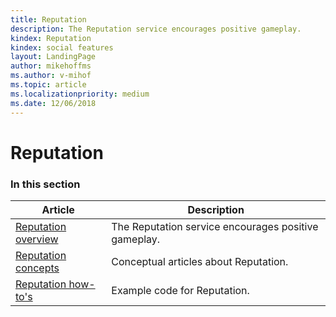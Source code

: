 ```yaml
---
title: Reputation
description: The Reputation service encourages positive gameplay.
kindex: Reputation
kindex: social features
layout: LandingPage
author: mikehoffms
ms.author: v-mihof
ms.topic: article
ms.localizationpriority: medium
ms.date: 12/06/2018
---
```


# Reputation


### In this section

| Article | Description |
|---------|-------------|
| [Reputation overview](live-reputation-overview.md) | The Reputation service encourages positive gameplay. |
| [Reputation concepts](concepts/live-reputation-concepts-nav.md) | Conceptual articles about Reputation. |
| [Reputation how-to's](how-to/live-reputation-howto-nav.md) | Example code for Reputation. |
